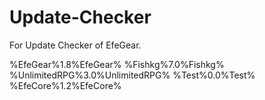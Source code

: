 Update-Checker
===============

For Update Checker of EfeGear.

%EfeGear%1.8%EfeGear%
%Fishkg%7.0%Fishkg%
%UnlimitedRPG%3.0%UnlimitedRPG%
%Test%0.0%Test%
%EfeCore%1.2%EfeCore%
